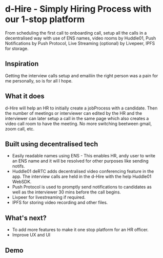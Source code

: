 
# d-Hire - Simply Hiring Process with our 1-stop platform

From scheduling the first call to onboarding call, setup all the calls in a decentralised way with use of ENS names, video rooms by Huddle01, Push Notifications by Push Protocol, Live Streaming (optional) by Livepeer, IPFS for storage.




## Inspiration
Getting the interview calls setup and emailiin the right person was a pain for me personally, so is for all I hope.
## What it does
 d-Hire will help an HR to initially create a jobProcess with a candidate. Then the number of meetings or interviewer can edited by the HR and the interviewer can later setup a call in the same page which also creates a video call room to have the meeting.
No more switching beetween gmail, zoom call, etc.



## Built using decentralised tech
- Easily readable names using ENS - This enables HR, andy user to write an ENS name and it will be resolved for other purposes like sending notifs.
- Huddle01 deRTC adds decentralised video conferencing feature in the app. The interview calls are held in the d-Hire with the help Huddle01 WebSDK.
- Push Protocol is used to promptly send notifications to candidates as well as the interviewer 30 mins before the call begins.
- Livpeer for livestreaming if required.
- IPFS for storing video recording and other files.

## What's next?
- To add more features to make it one stop platform for an HR officer.
- Improve UX and UI



## Demo

